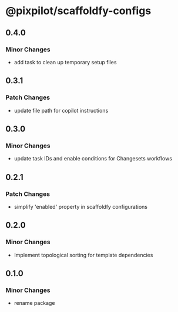 # @pixpilot/scaffoldfy-configs

## 0.4.0

### Minor Changes

- add task to clean up temporary setup files

## 0.3.1

### Patch Changes

- update file path for copilot instructions

## 0.3.0

### Minor Changes

- update task IDs and enable conditions for Changesets workflows

## 0.2.1

### Patch Changes

- simplify 'enabled' property in scaffoldfy configurations

## 0.2.0

### Minor Changes

- Implement topological sorting for template dependencies

## 0.1.0

### Minor Changes

- rename package
